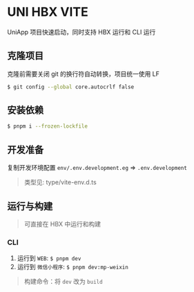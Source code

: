 # UNI HBX VITE

UniApp 项目快速启动，同时支持 HBX 运行和 CLI 运行

## 克隆项目

克隆前需要关闭 git 的换行符自动转换，项目统一使用 LF

```bash
$ git config --global core.autocrlf false
```

## 安装依赖

```bash
$ pnpm i --frozen-lockfile
```

## 开发准备

复制开发环境配置 `env/.env.development.eg` => `.env.development`

> 类型见: type/vite-env.d.ts

## 运行与构建

> 可直接在 HBX 中运行和构建

### CLI

1. 运行到 `WEB`: `$ pnpm dev`
2. 运行到 `微信小程序`: `$ pnpm dev:mp-weixin`

> 构建命令：将 `dev` 改为 `build`
